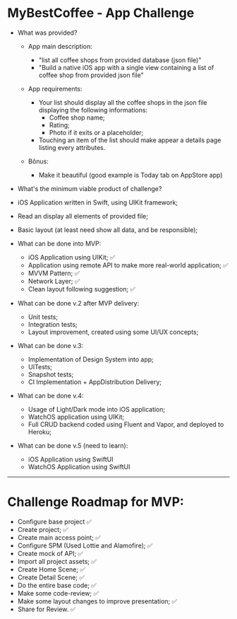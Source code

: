 # MyBestCoffee - App Challenge

- What was provided?
  - App main description: 
    - "list all coffee shops from provided database (json file)"
    - "Build a native iOS app with a single view containing a list of coffee shop from provided json file"
   
  - App requirements:
    - Your list should display all the coffee shops in the json file displaying the following informations:
      - Coffee shop name;
      - Rating;
      - Photo if it exits or a placeholder;
    - Touching an item of the list should make appear a details page listing every attributes.
    
  - Bônus: 
    - Make it beautiful (good example is Today tab on AppStore app)

- What's the minimum viable product of challenge?
 - iOS Application written in Swift, using UIKit framework;
 - Read an display all elements of provided file;
 - Basic layout (at least need show all data, and be responsible);

- What can be done into MVP:
  - iOS Application using UIKit; ✅
  - Application using remote API to make more real-world application; ✅
  - MVVM Pattern; ✅
  - Network Layer; ✅
  - Clean layout following suggestion; ✅
  
- What can be done v.2 after MVP delivery:
  - Unit tests; 
  - Integration tests;
  - Layout improvement, created using some UI/UX concepts;
  
- What can be done v.3:
  - Implementation of Design System into app;
  - UITests;
  - Snapshot tests;
  - CI Implementation + AppDistribution Delivery;
  
- What can be done v.4:
  - Usage of Light/Dark mode into iOS application;
  - WatchOS application using UIKit;
  - Full CRUD backend coded using Fluent and Vapor, and deployed to Heroku;

- What can be done v.5 (need to learn):
  - iOS Application using SwiftUI
  - WatchOS Application using SwiftUI

- - - 

# Challenge Roadmap for MVP:
  - Configure base project ✅
  - Create project; ✅
  - Create main access point; ✅
  - Configure SPM (Used Lottie and Alamofire); ✅
  - Create mock of API; ✅
  - Import all project assets; ✅
  - Create Home Scene; ✅
  - Create Detail Scene; ✅
  - Do the entire base code; ✅
  - Make some code-review; ✅
  - Make some layout changes to improve presentation; ✅
  - Share for Review. ✅
